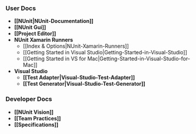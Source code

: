 ### User Docs

* **[[NUnit|NUnit-Documentation]]**
* **[[NUnit Gui]]**
* **[[Project Editor]]**
* **NUnit Xamarin Runners**
  * [[Index & Options|NUnit-Xamarin-Runners]]
  * [[Getting Started in Visual Studio|Getting-Started-in-Visual-Studio]]
  * [[Getting Started in VS for Mac|Getting-Started-in-Visual-Studio-for-Mac]]
* **Visual Studio**
  * **[[Test Adapter|Visual-Studio-Test-Adapter]]**
  * **[[Test Generator|Visual-Studio-Test-Generator]]**
  
### Developer Docs

* **[[NUnit Vision]]**
* **[[Team Practices]]**
* **[[Specifications]]**

